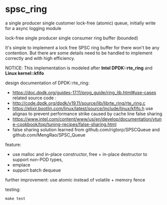 # spsc_ring

 a single producer single customer lock-free (atomic) queue, initially write for a async logging module

 lock-free single producer single consumer ring buffer (bounded)

 It's simple to implement a lock free SPSC ring buffer for there won't be any contention.
 But there are some details need to be handled to implement correctly and with high efficiency.
 
 NOTICE: This implementation is modeled after **Intel DPDK::rte_ring** and **Linux kernel::kfifo** 

 design documentation of DPDK::rte_ring:
   - https://doc.dpdk.org/guides-17.11/prog_guide/ring_lib.html#use-cases
 related source code :
   - http://code.dpdk.org/dpdk/v19.11/source/lib/librte_ring/rte_ring.c
   - https://elixir.bootlin.com/linux/latest/source/include/linux/kfifo.h
 use alignas to prevent performance strike caused by cache line false sharing
   - https://www.intel.com/content/www/us/en/develop/documentation/vtune-cookbook/top/tuning-recipes/false-sharing.html
   - false sharing solution learned from github.com/rigtorp/SPSCQueue and github.com/MengRao/SPSC_Queue

 feature:
  - use malloc and in-place constructor, free + in-place destructor to support non-POD types,
  - emplace
  - support batch dequeue
 
 further improvement: use atomic instead of volatile + memory fence
 
 testing:
 
 ```
 make test
 ```
